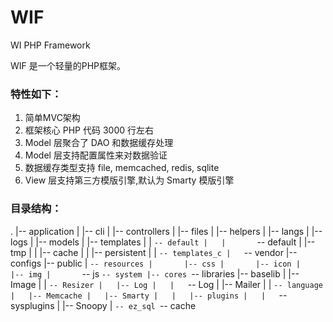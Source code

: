 WIF
===

WI PHP Framework

 WIF 是一个轻量的PHP框架。

### 特性如下：
1. 简单MVC架构
2. 框架核心 PHP 代码 3000 行左右
3. Model 层聚合了 DAO 和数据缓存处理
4. Model 层支持配置属性来对数据验证
5. 数据缓存类型支持 file, memcached, redis, sqlite
6. View 层支持第三方模版引擎,默认为 Smarty 模版引擎

### 目录结构：
.
|-- application
|   |-- cli
|   |-- controllers
|   |-- files
|   |-- helpers
|   |-- langs
|   |-- logs
|   |-- models
|   |-- templates
|   |   `-- default
|   |       `-- default
|   |-- tmp
|   |   |-- cache
|   |   |-- persistent
|   |   `-- templates_c
|   `-- vendor
|-- configs
|-- public
|   `-- resources
|       |-- css
|       |-- icon
|       |-- img
|       `-- js
`-- system
    |-- cores
    `-- libraries
        |-- baselib
        |   |-- Image
        |   |   `-- Resizer
        |   |-- Log
        |   |   `-- Log
        |   |-- Mailer
        |   |   `-- language
        |   |-- Memcache
        |   |-- Smarty
        |   |   |-- plugins
        |   |   `-- sysplugins
        |   |-- Snoopy
        |   `-- ez_sql
        `-- cache

